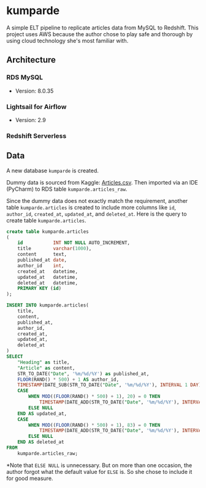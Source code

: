 # kumparde

A simple ELT pipeline to replicate articles data from MySQL to Redshift.
This project uses AWS because the author chose to play safe and thorough by using cloud technology she's most familiar with.


## Architecture

### RDS MySQL 
- Version: 8.0.35

### Lightsail for Airflow
- Version: 2.9

### Redshift Serverless

## Data

A new database `kumparde` is created.

Dummy data is sourced from Kaggle: [Articles.csv](https://www.kaggle.com/datasets/asad1m9a9h6mood/news-articles?resource=download).
Then imported via an IDE (PyCharm) to RDS table `kumparde.articles_raw`.

Since the dummy data does not exactly match the requirement, another table `kumparde.articles` is created to include more columns like `id`, `author_id`, `created_at`, `updated_at`, and `deleted_at`. 
Here is the query to create table `kumparde.articles`.
```sql
create table kumparde.articles
(
    id           INT NOT NULL AUTO_INCREMENT,
    title        varchar(1000),
    content      text,
    published_at date,
    author_id    int,
    created_at   datetime,
    updated_at   datetime,
    deleted_at   datetime,
    PRIMARY KEY (id)
);

INSERT INTO kumparde.articles(
    title,
    content,
    published_at,
    author_id,
    created_at,
    updated_at,
    deleted_at
)
SELECT
    "Heading" as title,
    "Article" as content,
    STR_TO_DATE("Date", '%m/%d/%Y') as published_at,
    FLOOR(RAND() * 500) + 1 AS author_id,
    TIMESTAMP(DATE_SUB(STR_TO_DATE("Date", '%m/%d/%Y'), INTERVAL 1 DAY), SEC_TO_TIME(FLOOR(RAND() * 86400))) AS created_at,
    CASE
        WHEN MOD((FLOOR(RAND() * 500) + 1), 20) = 0 THEN
            TIMESTAMP(DATE_ADD(STR_TO_DATE("Date", '%m/%d/%Y'), INTERVAL 1 DAY), SEC_TO_TIME(FLOOR(RAND() * 86400)))
        ELSE NULL
    END AS updated_at,
    CASE
        WHEN MOD((FLOOR(RAND() * 500) + 1), 83) = 0 THEN
            TIMESTAMP(DATE_ADD(STR_TO_DATE("Date", '%m/%d/%Y'), INTERVAL 1 DAY), SEC_TO_TIME(FLOOR(RAND() * 86400)))
        ELSE NULL
    END AS deleted_at
FROM
    kumparde.articles_raw;
```
*Note that `ELSE NULL` is unnecessary. But on more than one occasion, the author forgot what the default value for `ELSE` is. So she chose to include it for good measure.

